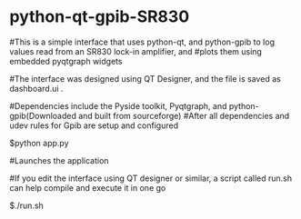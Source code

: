 python-qt-gpib-SR830
====================

#This is a simple interface that uses python-qt, and python-gpib to log values read from an SR830 lock-in amplifier, and #plots them using embedded pyqtgraph widgets

#The interface was designed using QT Designer, and the file is saved as dashboard.ui .

#Dependencies include the Pyside toolkit, Pyqtgraph, and python-gpib(Downloaded and built from sourceforge)
#After all dependencies and udev rules for Gpib are setup and configured

$python app.py

#Launches the application

#If you edit the interface using QT designer or similar, a script called run.sh can help compile and execute it in one go

$./run.sh

